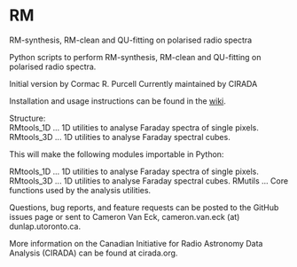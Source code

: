 # RM

RM-synthesis, RM-clean and QU-fitting on polarised radio spectra

 Python scripts to perform RM-synthesis, RM-clean and QU-fitting on
 polarised radio spectra.


 Initial version by Cormac R. Purcell
 Currently maintained by CIRADA


Installation and usage instructions can be found in the [wiki](https://github.com/CIRADA-Tools/RM/wiki).


Structure:  
RMtools_1D  ... 1D utilities to analyse Faraday spectra of single pixels.  
RMtools_3D  ... 1D utilities to analyse Faraday spectral cubes.  

This will make the following modules importable in Python:

RMtools_1D  ... 1D utilities to analyse Faraday spectra of single pixels.
RMtools_3D  ... 1D utilities to analyse Faraday spectral cubes.
RMutils     ... Core functions used by the analysis utilities.


Questions, bug reports, and feature requests can be posted to the GitHub issues page or sent to Cameron Van Eck, cameron.van.eck (at) dunlap.utoronto.ca.

More information on the Canadian Initiative for Radio Astronomy Data Analysis (CIRADA) can be found at cirada.org.

